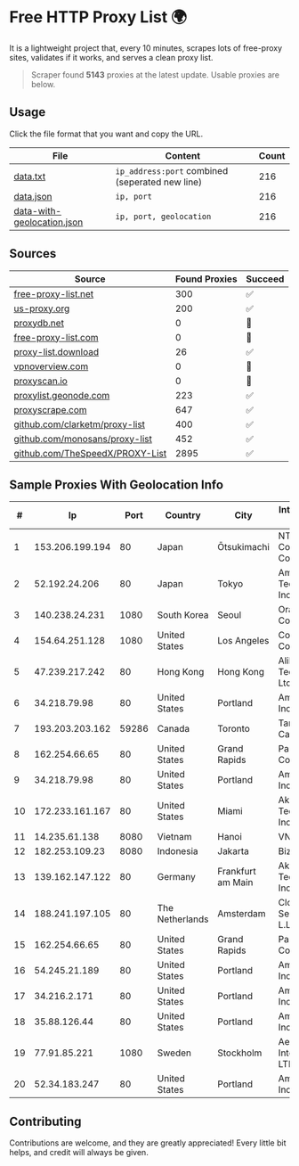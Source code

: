 
# Free HTTP Proxy List 🌍

It is a lightweight project that, every 10 minutes, scrapes lots of free-proxy sites, validates if it works, and serves a clean proxy list.


> Scraper found **5143** proxies at the latest update. Usable proxies are below.

## Usage

Click the file format that you want and copy the URL.


|File|Content|Count|
|----|-------|-----|
|[data.txt](https://raw.githubusercontent.com/themiralay/Proxy-List-World/master/data.txt)|`ip_address:port` combined (seperated new line)|216|
|[data.json](https://raw.githubusercontent.com/themiralay/Proxy-List-World/master/data.json)|`ip, port`|216|
|[data-with-geolocation.json](https://raw.githubusercontent.com/themiralay/Proxy-List-World/master/data-with-geolocation.json)|`ip, port, geolocation`|216|

## Sources

|Source|Found Proxies|Succeed|
|------|-------------|-------|
|[free-proxy-list.net](https://free-proxy-list.net)|300|✅|
|[us-proxy.org](https://www.us-proxy.org)|200|✅|
|[proxydb.net](http://proxydb.net)|0|🚫|
|[free-proxy-list.com](https://free-proxy-list.com/?page=&port=&type%5B%5D=http&type%5B%5D=https&up_time=0&search=Search)|0|🚫|
|[proxy-list.download](https://www.proxy-list.download/HTTP)|26|✅|
|[vpnoverview.com](https://vpnoverview.com/privacy/anonymous-browsing/free-proxy-servers)|0|🚫|
|[proxyscan.io](https://www.proxyscan.io)|0|🚫|
|[proxylist.geonode.com](https://proxylist.geonode.com/api/proxy-list?limit=300&page=1&sort_by=lastChecked&sort_type=desc&protocols=http,https)|223|✅|
|[proxyscrape.com](https://api.proxyscrape.com/v2/?request=displayproxies&protocol=http&timeout=10000&country=all&ssl=all&anonymity=all)|647|✅|
|[github.com/clarketm/proxy-list](https://raw.githubusercontent.com/clarketm/proxy-list/master/proxy-list-raw.txt)|400|✅|
|[github.com/monosans/proxy-list](https://raw.githubusercontent.com/monosans/proxy-list/main/proxies/http.txt)|452|✅|
|[github.com/TheSpeedX/PROXY-List](https://raw.githubusercontent.com/TheSpeedX/PROXY-List/master/http.txt)|2895|✅|


## Sample Proxies With Geolocation Info

|#|Ip|Port|Country|City|Internet Service Provider|
|-|--|----|-------|----|-------------------------|
|1|153.206.199.194|80|Japan|Ōtsukimachi|NTT Communications Corporation|
|2|52.192.24.206|80|Japan|Tokyo|Amazon Technologies Inc.|
|3|140.238.24.231|1080|South Korea|Seoul|Oracle Corporation|
|4|154.64.251.128|1080|United States|Los Angeles|Cogent Communications|
|5|47.239.217.242|80|Hong Kong|Hong Kong|Alibaba (US) Technology Co., Ltd.|
|6|34.218.79.98|80|United States|Portland|Amazon.com, Inc.|
|7|193.203.203.162|59286|Canada|Toronto|Tangram Canada Inc.|
|8|162.254.66.65|80|United States|Grand Rapids|Paul Bunyan Communications|
|9|34.218.79.98|80|United States|Portland|Amazon.com, Inc.|
|10|172.233.161.167|80|United States|Miami|Akamai Technologies, Inc.|
|11|14.235.61.138|8080|Vietnam|Hanoi|VNPT|
|12|182.253.109.23|8080|Indonesia|Jakarta|Biznet Metronet|
|13|139.162.147.122|80|Germany|Frankfurt am Main|Akamai Technologies, Inc.|
|14|188.241.197.105|80|The Netherlands|Amsterdam|Clodo Cloud Service CO. L.L.C|
|15|162.254.66.65|80|United States|Grand Rapids|Paul Bunyan Communications|
|16|54.245.21.189|80|United States|Portland|Amazon.com, Inc.|
|17|34.216.2.171|80|United States|Portland|Amazon.com, Inc.|
|18|35.88.126.44|80|United States|Portland|Amazon.com, Inc.|
|19|77.91.85.221|1080|Sweden|Stockholm|Aeza International LTD|
|20|52.34.183.247|80|United States|Portland|Amazon.com, Inc.|



## Contributing

Contributions are welcome, and they are greatly appreciated! Every
little bit helps, and credit will always be given.

